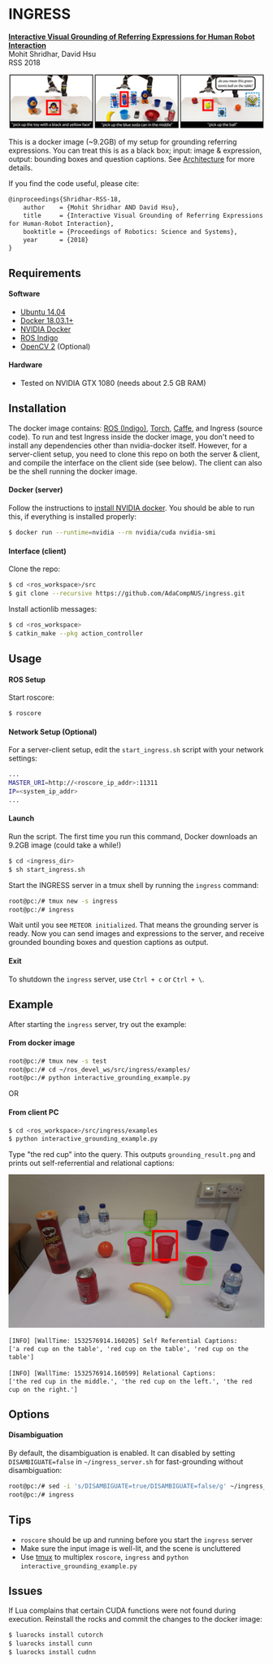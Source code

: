 # INGRESS

[**Interactive Visual Grounding of Referring Expressions for Human Robot Interaction**](http://www.roboticsproceedings.org/rss14/p28.pdf)  
Mohit Shridhar, David Hsu  
RSS 2018

![](data/main_fig_paper.jpg)

This is a docker image (~9.2GB) of my setup for grounding referring expressions. You can treat this is as a black box; input: image & expression, output: bounding boxes and question captions. See [Architecture](docs/arch.md) for more details.  

If you find the code useful, please cite:

```
@inproceedings{Shridhar-RSS-18, 
    author    = {Mohit Shridhar AND David Hsu}, 
    title     = {Interactive Visual Grounding of Referring Expressions for Human-Robot Interaction}, 
    booktitle = {Proceedings of Robotics: Science and Systems}, 
    year      = {2018}
} 
```

## Requirements

#### Software
- [Ubuntu 14.04](http://releases.ubuntu.com/14.04/)
- [Docker 18.03.1+](https://docs.docker.com/install/linux/docker-ce/ubuntu/#install-docker-ce)
- [NVIDIA Docker](https://github.com/NVIDIA/nvidia-docker)
- [ROS Indigo](http://wiki.ros.org/indigo/Installation/Ubuntu) 
- [OpenCV 2](https://docs.opencv.org/3.4.1/d2/de6/tutorial_py_setup_in_ubuntu.html) (Optional)

#### Hardware
- Tested on NVIDIA GTX 1080 (needs about 2.5 GB RAM)
	

## Installation

The docker image contains: [ROS (Indigo)](http://wiki.ros.org/indigo), [Torch](http://torch.ch/), [Caffe](http://caffe.berkeleyvision.org/), and Ingress (source code). To run and test Ingress inside the docker image, you don't need to install any dependencies other than nvidia-docker itself. However, for a server-client setup, you need to clone this repo on both the server & client, and compile the interface on the client side (see below). The client can also be the shell running the docker image.   

#### Docker (server)

Follow the instructions to [install NVIDIA docker](https://github.com/NVIDIA/nvidia-docker). You should be able to run this, if everything is installed properly:
```bash
$ docker run --runtime=nvidia --rm nvidia/cuda nvidia-smi
```

#### Interface (client)

Clone the repo:
```bash
$ cd <ros_workspace>/src
$ git clone --recursive https://github.com/AdaCompNUS/ingress.git
```

Install actionlib messages:
```bash
$ cd <ros_workspace>
$ catkin_make --pkg action_controller
```

## Usage

#### ROS Setup

Start roscore:
```bash
$ roscore
```

#### Network Setup (Optional)

For a server-client setup, edit the `start_ingress.sh` script with your network settings:
```bash
...
MASTER_URI=http://<roscore_ip_addr>:11311
IP=<system_ip_addr>
...
```

#### Launch

Run the script. The first time you run this command, Docker downloads an 9.2GB image (could take a while!)  
```bash
$ cd <ingress_dir>
$ sh start_ingress.sh
```

Start the INGRESS server in a tmux shell by running the `ingress` command:
```bash
root@pc:/# tmux new -s ingress
root@pc:/# ingress
```

Wait until you see `METEOR initialized`. That means the grounding server is ready. Now you can send images and expressions to the server, and receive grounded bounding boxes and question captions as output.

#### Exit

To shutdown the `ingress` server, use `Ctrl + c` or `Ctrl + \`.

## Example

After starting the `ingress` server, try out the example:

#### From docker image

```bash
root@pc:/# tmux new -s test
root@pc:/# cd ~/ros_devel_ws/src/ingress/examples/
root@pc:/# python interactive_grounding_example.py
```

OR

#### From client PC

```bash
$ cd <ros_workspace>/src/ingress/examples
$ python interactive_grounding_example.py
```

Type "the red cup" into the query. This outputs `grounding_result.png` and prints out self-referrential and relational captions:

![](data/grounding_result.png)

```
[INFO] [WallTime: 1532576914.160205] Self Referential Captions:
['a red cup on the table', 'red cup on the table', 'red cup on the table']

[INFO] [WallTime: 1532576914.160599] Relational Captions:
['the red cup in the middle.', 'the red cup on the left.', 'the red cup on the right.']
```

## Options

#### Disambiguation

By default, the disambiguation is enabled. It can disabled by setting `DISAMBIGUATE=false` in `~/ingress_server.sh` for fast-grounding without disambiguation:

```bash
root@pc:/# sed -i 's/DISAMBIGUATE=true/DISAMBIGUATE=false/g' ~/ingress_server.sh
root@pc:/# ingress
```

## Tips

- `roscore` should be up and running before you start the `ingress` server
- Make sure the input image is well-lit, and the scene is uncluttered
- Use [tmux](http://manpages.ubuntu.com/manpages/xenial/man1/tmux.1.html) to multiplex `roscore`, `ingress` and `python interactive_grounding_example.py`

## Issues

If Lua complains that certain CUDA functions were not found during execution. Reinstall the rocks and commit the changes to the docker image:

```bash
$ luarocks install cutorch
$ luarocks install cunn
$ luarocks install cudnn
```


